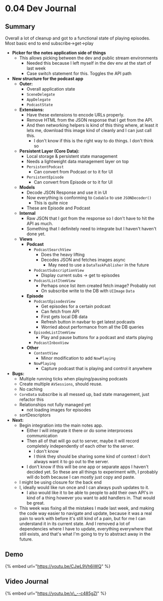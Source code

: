 # 0.04 Dev Journal

## Summary

Overall a lot of cleanup and got to a functional state of playing episodes. Most basic end to end subscribe-&gt;get-&gt;play

* **Picker for the notes application side of things**
  * This allows picking between the dev and public stream environments
    * Needed this because I left myself in the dev env at the start of last week
    * Case switch statement for this. Toggles the API path 
* **New structure for the podcast app**
  * **Outer:**
    * Overall application state
    * `SceneDelegate`
    * `AppDelegate`
    * `PodcastState`
  * **Extensions:**
    * Have these extensions to encode URLs properly. 
    * Remove HTML from the JSON response that I get from the API. 
    * And then networking helpers is kind of this thing where, at least it lets me, download this image kind of cleanly and I can just call this. 
      * I don't know if this is the right way to do things. I don't think so
  * **Persistent Layer \(Core Data\):**
    * Local storage & persistent state management
    * Needs a lightweight data management layer on top
    * `PersistentPodcast`
      * Can convert from Podcast or to it for UI
    * `PersistentEpisode`
      * Can convert from Episode or to it for UI
  * **Models**
    * Decode JSON Response and use it in UI
    * Now everything is conforming to `Codable` to use `JSONDecoder()`
      * This is quite nice 
    * These are Episode and Podcast
  * **Internal**
    * Raw JSON that I got from the response so I don't have to hit the API as much. 
    * Something that I definitely need to integrate but I haven't haven't done yet. 
  * **Views**
    * **Podcast**
      * `PodcastSearchView`
        * Does the heavy lifting
        * Decodes JSON and fetches images async
          * May need to use a `DataTaskPublisher` in the future
      * `PodcastSubscriptionView`
        * Display current subs -&gt; get to episodes
      * `PodcastListItemView`
        * Perhaps once list item created fetch image? Probably not
        * On subscribe write to the DB with `UIImage` `Data`
    * **Episode**
      * `PodcastEpisodesView`
        * Get episodes for a certain podcast
        * Can fetch from API
        * First gets local DB data
        * Refresh button in navbar to get latest podcasts
        * Worried about performance from all the DB queries
      * `EpisodeListItemView`
        * Play and pause buttons for a podcast and starts playing
      * `PodcastInboxView`
    * **Other**
      * `ContentView`
        * Minor modification to add `NowPlaying`
      * `NowPlaying`
        * Capture podcast that is playing and control it anywhere
* **Bugs:**
  * Multiple running ticks when playing/pausing podcasts
  * Create multiple `AVSessions`, should reuse.
  * No caching
  * `CoreData` subscribe is all messed up, bad state management, just refactor this
  * Relationships not fully managed yet
    * not loading images for episodes
  * sortDescriptors
* **Next:**
  * Begin integration into the main notes app.
    * Either I will integrate it there or do some interprocess communication 
    * Then all of that will go out to server, maybe it will record completely independently of each other to the server. 
      * I don't know
      * I think they should be sharing some kind of context I don't always want it to go out to the server. 
    * I don't know if this will be one app or separate apps I haven't decided yet. So these are all things to experiment with, I probably will do both because I can mostly just copy and paste. 
  * I might be using closure for the back end 
  * I, ideally would like run once and I can always push updates to it. 
    * I also would like it to be able to people to add their own API's in kind of a thing however you want to add handlers in. That would be great. 
  * This week was fixing all the mistakes I made last week, and making the code way easier to navigate and update, because it was a real pain to work with before it's still kind of a pain, but for me I can understand it in its current state. And I removed a lot of dependencies where I have to update, everything everywhere that still exists, and that's what I'm going to try to abstract away in the future.

## Demo

{% embed url="https://youtu.be/CJwL9Vh6iWQ" %}

## Video Journal

{% embed url="https://youtu.be/x\_--c485gZI" %}



